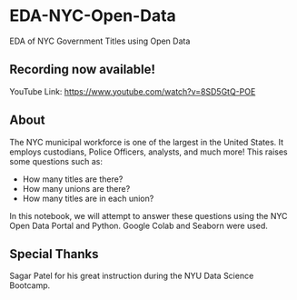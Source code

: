 # EDA-NYC-Open-Data
EDA of NYC Government Titles using Open Data

## Recording now available!
YouTube Link: https://www.youtube.com/watch?v=8SD5GtQ-POE

## About  
The NYC municipal workforce is one of the largest in the United States. It employs custodians, Police Officers, analysts, and much more! This raises some questions such as: 
*  How many titles are there?
*  How many unions are there?
*  How many titles are in each union?

In this notebook, we will attempt to answer these questions using the NYC Open Data Portal and Python. Google Colab and Seaborn were used.

## Special Thanks
Sagar Patel for his great instruction during the NYU Data Science Bootcamp. 

